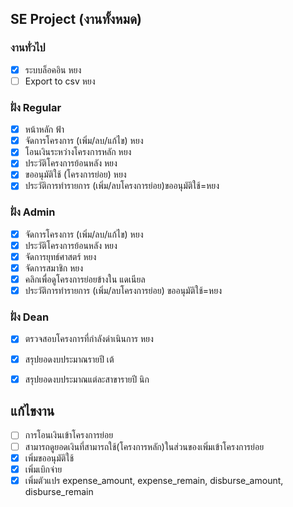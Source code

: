 

## SE Project (งานทั้งหมด)
### งานทั่วไป
- [x] ระบบล็อคอิน หยง
- [ ] Export to csv หยง
### ฝั่ง Regular
- [x] หน้าหลัก ฟ้า
- [x] จัดการโครงการ (เพิ่ม/ลบ/แก้ไข) หยง
- [x] โอนเงินระหว่างโครงการหลัก หยง
- [x] ประวัติโครงการย้อนหลัง หยง
- [x] ขออนุมัติใช้ (โครงการย่อย) หยง
- [x] ประวัติการทำรายการ (เพิ่ม/ลบโครงการย่อย)ขออนุมัติใช้=หยง
### ฝั่ง Admin
- [x] จัดการโครงการ (เพิ่ม/ลบ/แก้ไข) หยง
- [x] ประวัติโครงการย้อนหลัง หยง
- [x] จัดการยุทธ์ศาสตร์ หยง
- [x] จัดการสมาชิก หยง
- [x] คลิกเพื่อดูโครงการย่อยข้างใน แดเนียล
- [x] ประวัติการทำรายการ (เพิ่ม/ลบโครงการย่อย) ขออนุมัติใช้=หยง
### ฝั่ง Dean
- [x] ตรวจสอบโครงการที่กำลังดำเนินการ หยง
- [x] สรุปยอดงบประมาณรายปี เต้
- [x] สรุปยอดงบประมาณแต่ละสาขารายปี นิก



## แก้ไขงาน 
- [ ] การโอนเงินเข้าโครงการย่อย 
- [ ] สามารถดูยอดเงินที่สามารถใช้(โครงการหลัก)ในส่วนของเพิ่มเข้าโครงการย่อย
- [x] เพิ่มขออนุมัติใช้
- [x] เพิ่มเบิกจ่าย 
- [x] เพิ่มตัวแปร expense_amount, expense_remain, disburse_amount, disburse_remain 
